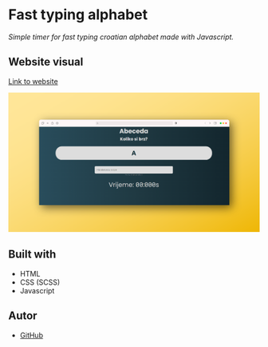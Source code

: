 # Fast typing alphabet
_Simple timer for fast typing croatian alphabet made with Javascript._

## Website visual
[Link to website](https://simetap.github.io/abeceda/)

![1](https://github.com/SimetaP/abeceda/blob/main/readme_photo.png)

## Built with
 * HTML
 * CSS (SCSS)
 * Javascript

## Autor
 * [GitHub](https://github.com/simetap)
